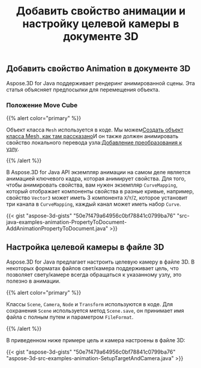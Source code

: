 ﻿---
title: Добавить свойство анимации и настройку целевой камеры в документе 3D
type: docs
weight: 10
url: /ru/java/add-animation-property-and-setup-target-camera-in-3d-document/
description: Aspose.3D for Java поддерживает рендеринг анимированной сцены. Эта статья объясняет предпосылки для перемещения объекта.
---
## **Добавить свойство Animation в документе 3D**
Aspose.3D for Java поддерживает рендеринг анимированной сцены. Эта статья объясняет предпосылки для перемещения объекта.
### **Положение Move Cube**
{{% alert color="primary" %}}

Объект класса `Mesh` используется в коде. Мы можем[Создать объект класса Mesh, как там рассказано](https://docs.aspose.com/3d/java/create-3d-mesh-and-scene/)И он также должен анимировать свойство локального перевода узла:[Добавление преобразования к узлу](https://docs.aspose.com/3d/java/adding-transformation-to-the-node/).

{{% /alert %}}

В Aspose.3D for Java API экземпляр анимации на самом деле является анимацией ключевого кадра, которая анимирует свойства. Для того, чтобы анимировать свойства, вам нужен экземпляр `CurveMapping`, который отображает компоненты свойства в разные кривые, например, свойство `Vector3` может иметь 3 компонента `X`/`Y`/`Z`, которое установит три канала в `CurveMapping`, каждый канал может иметь набор `Curve`.

{{< gist "aspose-3d-gists" "50e7f479a64956c0bf78841c0799ba76" "src-java-examples-animation-PropertyToDocument-AddAnimationPropertyToDocument.java" >}}
## **Настройка целевой камеры в файле 3D**
Aspose.3D for Java предлагает настроить целевую камеру в файле 3D. В некоторых форматах файлов свет/камера поддерживает цель, что позволяет свету/камере всегда обращаться к указанному узлу, это полезно в анимации.

{{% alert color="primary" %}}

Классы `Scene`, `Camera`, `Node` и `Transform` используются в коде. Для сохранения `Scene` используется метод `Scene.save`, он принимает имя файла с полным путем и параметром `FileFormat`.

{{% /alert %}}

В приведенном ниже примере цель и камера настроены в файле 3D:

{{< gist "aspose-3d-gists" "50e7f479a64956c0bf78841c0799ba76" "aspose-3d-src-examples-animation-SetupTargetAndCamera.java" >}}

